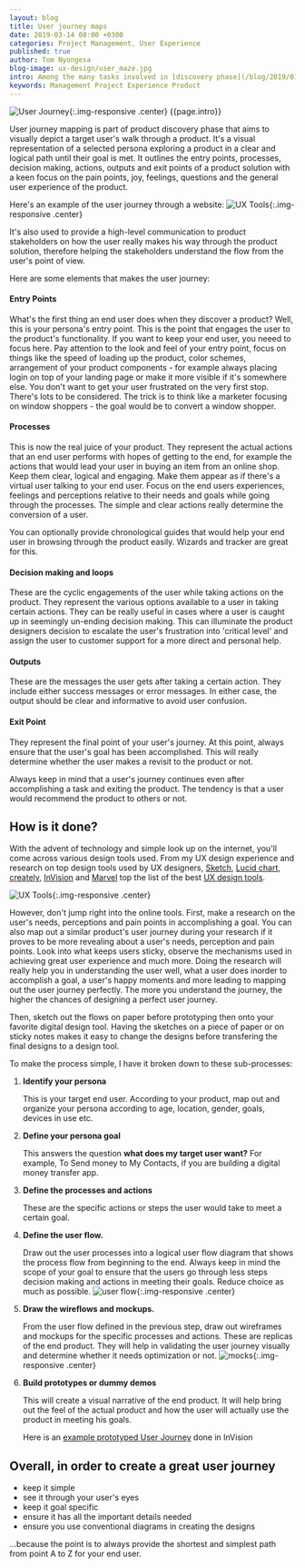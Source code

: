 ```yaml
---
layout: blog
title: User journey maps
date: 2019-03-14 08:00 +0300
categories: Project Management, User Experience
published: true
author: Tom Nyongesa
blog-image: ux-design/user_maze.jpg
intro: Among the many tasks involved in [discovery phase](/blog/2019/01/19/product-discovery.html) is user journey mapping. This tends to answer the question "how will your product's user achieve the core goals of your product". In this piece, we will get to understand what user journey mapping means, why it's important to do, how it's done and sampling of the best user flow design tools highly recommended by [UX](https://en.wikipedia.org/wiki/User_experience_design) designers.
keywords: Management Project Experience Product
---
```


![User Journey](/assets/images/blog/{{page.blog-image}}){:.img-responsive .center}
{{page.intro}}

User journey mapping is part of product discovery phase that aims to visually depict a target user's walk through a product. It's a visual representation of a selected persona exploring a product in a clear and logical path until their goal is met. It outlines the entry points, processes, decision making, actions, outputs and exit points of a product solution with a keen focus on the pain points, joy, feelings, questions and the general user experience of the product.

Here's an example of the user journey through a website:
![UX Tools](/assets/images/blog/ux-design/user-journey-map.png){:.img-responsive .center}

It's also used to provide a high-level communication to product stakeholders on how the user really makes his way through the product solution, therefore helping the stakeholders understand the flow from the user's point of view.

Here are some elements that makes the user journey:

#### Entry Points
What's the first thing an end user does when they discover a product? Well, this is your persona's entry point. This is the point that engages the user to the product's functionality. If you want to keep your end user, you neeed to focus here. Pay attention to the look and feel of your entry point, focus on things like the speed of loading up the product, color schemes, arrangement of your product components - for example always placing login on top of your landing page or make it more visible if it's somewhere else. You don't want to get your user frustrated on the very first stop. There's lots to be considered. The trick is to think like a marketer focusing on window shoppers - the goal would be to convert a window shopper.

#### Processes
This is now the real juice of your product. They represent the actual actions that an end user performs with hopes of getting to the end, for example the actions that would lead your user in buying an item from an online shop. Keep them clear, logical and engaging. Make them appear as if there's a virtual user talking to your end user. Focus on the end users experiences, feelings and perceptions relative to their needs and goals while going through the processes. The simple and clear actions really determine the conversion of a user.

You can optionally provide chronological guides that would help your end user in browsing through the product easily. Wizards and tracker are great for this.  

#### Decision making and loops
These are the cyclic engagements of the user while taking actions on the product. They represent the various options available to a user in taking certain actions. They can be really useful in cases where a user is caught up in seemingly un-ending decision making. This can illuminate the product designers decision to escalate the user's frustration into 'critical level' and assign the user to customer support for a more direct and personal help.

#### Outputs
These are the messages the user gets after taking a certain action. They include either success messages or error messages. In either case, the output should be clear and informative to avoid user confusion.

#### Exit Point
They represent the final point of your user's journey. At this point, always ensure that the user's goal has been accomplished. This will really determine whether the user makes a revisit to the product or not.

Always keep in mind that a user's journey continues even after accomplishing a task and exiting the product. The tendency is that a user would recommend the product to others or not.

## How is it done?
With the advent of technology and simple look up on the internet, you'll come across various design tools used. From my UX design experience and research on top design tools used by UX designers, [Sketch](https://www.sketchapp.com/), [Lucid chart](https://lucidchart.com), [creately](https://creately.com), [InVision](https://www.invisionapp.com) and [Marvel](https://marvelapp.com) top the list of the best [UX design tools](http://uxtools.co/tools).

![UX Tools](/assets/images/blog/ux-design/uxtools.png){:.img-responsive .center}

However, don't jump right into the online tools. First, make a research on the user's needs, perceptions and pain points in accomplishing a goal. You can also map out a similar product's user journey during your research if it proves to be more revealing about a user's needs, perception and pain points. Look into what keeps users sticky, observe the mechanisms used in achieving great user experience and much more. Doing the research will really help you in understanding the user well, what a user does inorder to accomplish a goal, a user's happy moments and more leading to mapping out the user journey perfectly. The more you understand the journey, the higher the chances of designing a perfect user journey.

Then, sketch out the flows on paper before prototyping then onto your favorite digital design tool. Having the sketches on a piece of paper or on sticky notes makes it easy to change the designs before transfering the final designs to a design tool.

To make the process simple, I have it broken down to these sub-processes:
1. **Identify your persona**

    This is your target end user. According to your product, map out and organize your persona according to age, location, gender, goals, devices in use etc.

2. **Define your persona goal**

    This answers the question **what does my target user want?** For example, To Send money to My Contacts, if you are building a digital money transfer app.

3. **Define the processes and actions**

    These are the specific actions or steps the user would take to meet a certain goal.

4. **Define the user flow.**

    Draw out the user processes into a logical user flow diagram that shows the process flow from beginning to the end. Always keep in mind the scope of your goal to ensure that the users go through less steps decision making and actions in meeting their goals. Reduce choice as much as possible.
    ![user flow](/assets/images/blog/ux-design/green-mamba.png){:.img-responsive .center}

5. **Draw the wireflows and mockups.**

    From the user flow defined in the previous step, draw out wireframes and mockups for the specific processes and actions. These are replicas of the end product. They will help in validating the user journey visually and determine whether it needs optimization or not.
    ![mocks](/assets/images/blog/ux-design/mocks.png){:.img-responsive .center}

6. **Build prototypes or dummy demos**

    This will create a visual narrative of the end product. It will help bring out the feel of the actual product and how the user will actually use the product in meeting his goals.

    Here is an [example prototyped User Journey](https://invis.io/QRQY84FPVGW) done in InVision

## Overall, in order to create a great user journey
- keep it simple
- see it through your user's eyes
- keep it goal specific
- ensure it has all the important details needed
- ensure you use conventional diagrams in creating the designs

...because the point is to always provide the shortest and simplest path from point A to Z for your end user.
